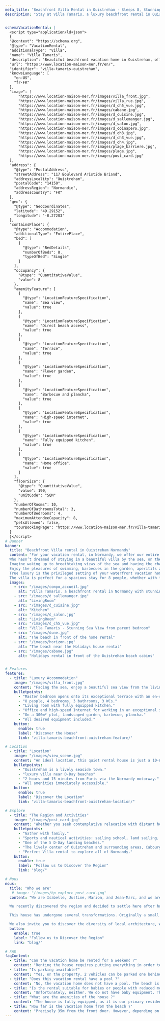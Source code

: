 ```yaml
---
meta_title: "Beachfront Villa Rental in Ouistreham - Sleeps 8, Stunning Views"
description: "Stay at Villa Tamaris, a luxury beachfront rental in Ouistreham. Sleeps 8, with stunning sea views and direct beach access. Perfect for families or seaside getaways!"


schemaVacationRental: |  
  <script type="application/ld+json"> 
  {
  "@context": "https://schema.org",
  "@type": "VacationRental",
  "additionalType": "Villa",
  "name": "Villa Tamaris",
  "description": "Beautiful beachfront vacation home in Ouistreham, offering a stunning sea views and direct  Riva Bella beach access. Sleeps 8, 4 bedrooms. Perfect for families or seaside getaways !",
  "url": "https://www.location-maison-mer.fr/en/",
  "identifier": "villa-tamaris-ouistreham",
  "knowsLanguage": [
    "en-US",
    "fr-FR"
  ],
  "image": [
      "https://www.location-maison-mer.fr/images/villa_front.jpg",
      "https://www.location-maison-mer.fr/images/villa_rue.jpg",
      "https://www.location-maison-mer.fr/images/d_ch5_vue.jpg",
      "https://www.location-maison-mer.fr/images/cabane.jpg",
      "https://www.location-maison-mer.fr/images/d_cuisine.jpg",
      "https://www.location-maison-mer.fr/images/d_sallemanger.jpg",
      "https://www.location-maison-mer.fr/images/d_salon.jpg",
      "https://www.location-maison-mer.fr/images/d_coinapero.jpg",        
      "https://www.location-maison-mer.fr/images/d_ch3.jpg",  
      "https://www.location-maison-mer.fr/images/d_ch3_vue.jpg",  
      "https://www.location-maison-mer.fr/images/d_ch4.jpg",
      "https://www.location-maison-mer.fr/images/plage_barriere.jpg",
      "https://www.location-maison-mer.fr/images/plage.jpg",
      "https://www.location-maison-mer.fr/images/post_card.jpg" 
  ],
  "address": {
    "@type": "PostalAddress",
    "streetAddress": "117 Boulevard Aristide Briand",
    "addressLocality": "Ouistreham",
    "postalCode": "14150",
    "addressRegion": "Normandie",
    "addressCountry": "FR"
  },
  "geo": {
    "@type": "GeoCoordinates",
    "latitude": "49.29152",
    "longitude": "-0.27283"
  },
  "containsPlace": {
    "@type": "Accommodation",
    "additionalType": "EntirePlace",
    "bed": [
      {
        "@type": "BedDetails",
        "numberOfBeds": 8,
        "typeOfBed": "Single"
      }
    ],
    "occupancy": {
      "@type": "QuantitativeValue",
      "value": 8
    },
    "amenityFeature": [
      {
        "@type": "LocationFeatureSpecification",
        "name": "Sea view",
        "value": true
      },
      {
        "@type": "LocationFeatureSpecification",
        "name": "Direct beach access",
        "value": true
      },
      {
        "@type": "LocationFeatureSpecification",
        "name": "Terrace",
        "value": true
      },
      {
        "@type": "LocationFeatureSpecification",
        "name": "Flower garden",
        "value": true
      },
      {
        "@type": "LocationFeatureSpecification",
        "name": "Barbecue and plancha",
        "value": true
      },
      {
        "@type": "LocationFeatureSpecification",
        "name": "High-speed internet",
        "value": true
      },
      {
        "@type": "LocationFeatureSpecification",
        "name": "Fully equipped kitchen",
        "value": true
      },
      {
        "@type": "LocationFeatureSpecification",
        "name": "Home office",
        "value": true
      }
    ],
    "floorSize": {
      "@type": "QuantitativeValue",
      "value": 190,
      "unitCode": "SQM"
    },
    "numberOfRooms": 10,
    "numberOfBathroomsTotal": 3,
    "numberOfBedrooms": 4,
    "maximumAttendeeCapacity": 8,
    "petsAllowed": false,
    "tourBookingPage": "https://www.location-maison-mer.fr/villa-tamaris-beachfront-ouistreham-book-now/"
  }
  }</script>
# Banner
banner:
  title: "Beachfront Villa rental in Ouistreham Normandy"
  content: "For your vacation rental, in Normandy, we offer our entire beachfront house with all the comfort and equipment of a true home. 
  Who hasn’t dreamed of staying in a beautiful villa by the sea, on the beach with the ocean as the only horizon?
  Imagine waking up to breathtaking views of the sea and having the chance to reach the beach right at the end of the garden.
  Enjoy the pleasures of swimming, barbecues in the garden, aperitifs at sunset, and discovering this region rich in activities.
  True luxury is the privileged setting of your waterfront vacation home. Whether for a weekend, a week...
  The villa is perfect for a spacious stay for 8 people, whether with family or friends. Private parking is available to park 2 cars in the driveway."
  images:
    - src: "/images/compo_accueil.jpg"
      alt: "Villa Tamaris, a beachfront rental in Normandy with stunning sea views."
    - src: "/images/d_sallemanger.jpg"
      alt: "LivingRoom"
    - src: "/images/d_cuisine.jpg"
      alt: "Kitchen"        
    - src: "/images/d_salon.jpg"
      alt: "LivingRoom"
    - src: "/images/d_ch5_vue.jpg"
      alt: "Villa Tamaris - Stunning Sea View from parent bedroom"
    - src: "/images/dune.jpg"
      alt: "The beach in front of the home rental"
    - src: "/images/horizon.jpg"
      alt: "The beach near the Holidays house rental"
    - src: "/images/cabane.jpg"
      alt: "Holidays rental in front of the Ouistreham beach cabins"


# Features
features:
  - title: "Luxury Accommodation"
    image: "/images/villa_front.jpg"
    content: "Facing the sea, enjoy a beautiful sea view from the living room and 2 bedrooms. The house was fully renovated in 2024 and offers high-level amenities."
    bulletpoints:
      - "Master bedroom opens onto its exceptional terrace with an en-suite bathroom."
      - "8 people, 4 bedrooms, 3 bathrooms, 3 WCs."
      - "Living room with fully equipped kitchen."
      - "Office and high-speed Internet for working in an exceptional setting."
      - "On a 300m² plot, landscaped garden, barbecue, plancha."
      - "All desired equipment included."
    button:
      enable: true
      label: "Discover the House"
      link: "villa-tamaris-beachfront-ouistreham-feature/"

# Location
  - title: "Location"
    image: "/images/view_scene.jpg"
    content: "An ideal location, this quiet rental house is just a 10-minute retreat from the vibrant heart of Ouistreham. Simply cross the street to be at Riva Bella, the finest beach on the Côte de Nacre with its 3 km of fine sand, perfect for evening strolls or enjoying a cocktail at the beach bar 'La Paillotte' just 50 meters."
    bulletpoints:
      - "Ouistreham is a lively seaside town."
      - "luxury villa near D-Day beaches"
      - "2 hours and 15 minutes from Paris via the Normandy motorway."
      - "All amenities immediately accessible."
    button:
      enable: true
      label: "Discover the Location"
      link: "villa-tamaris-beachfront-ouistreham-location/"

# Explore
  - title: "The Region and Activities"
    image: "/images/post_card.jpg"
    content: "Whether you seek contemplative relaxation with distant horizons, nautical & sports activities, or dives into a rich past, there's something for everyone:"
    bulletpoints:
      - "Gather with family."
      - "Sports and nautical activities: sailing school, land sailing, kitesurfing... The coast offers favorable winds."
      - "One of the 5 D-Day landing beaches."
      - "The lively center of Ouistreham and surrounding areas, Cabourg, Caen..."
      - "Perfect Villa rental to explore all of Normandy."
    button:
      enable: true
      label: "Follow us to Discover the Region"
      link: "blog/"

# Nous
nous:
  title: "Who we are"
   # image: "/images/hp_explore_post_card.jpg"
  content: "We are Isabelle, Justine, Marion, and Jean-Marc, and we are delighted to welcome you to our home. We welcome you with trust and, for your comfort during your vacation, we leave most of our equipment at your disposal: bikes, barbecue, books, music, and more.

  We recently discovered the region and decided to settle here after having rented many vacation homes ourselves, in Brittany, the South of France, and beyond. Every day, we appreciate this region more and more—embracing its elements, fresh air, and the joy of exploring the many nearby activities. We share some of our discoveries on our blog.

  This house has undergone several transformations. Originally a small fisherman's house, it was first renovated in 2000, then completely renovated and transformed again in 2024 when we acquired it. We have taken great care to preserve some architectural features of Norman coastal homes to honor the local tradition.

  We also invite you to discover the diversity of local architecture, where elegant villas from the birth of seaside tourism in the 1860s coexist with the quaint homes of sea workers."
  button:
    enable: true
    label: "Follow us to Discover the Region"
    link: "blog/"

# FAQ
faqContent:
  - title: "Can the vacation home be rented for a weekend ?"
    content: "Renting the house requires putting everything in order to make you feel at home. This takes a lot of effort! So during school holidays, we prefer weekly rentals from Sunday to Sunday. In the low season, a minimum of 3 nights is required."
  - title: "Is parking available?"
    content: "Yes, on the property, 2 vehicles can be parked one behind the other."
  - title: "Does this vacation rental have a pool ?"
    content: "No, the vacation home does not have a pool. The beach is at the end of the garden! The Aquabella aquatic complex in Ouistreham is just a 4-minute bike ride away. (70m water slide, splashpad, and a solarium to relax with your feet in the sand. Various aquatic activities are scheduled throughout the year: aquabike classes, aquafitness, baby swimming, etc. Around €6 per day per person.)"
  - title: "Is the rental suitable for babies or people with reduced mobility ?"
    content: "Unfortunately, neither. We do not have baby equipment. The stairs and windows are currently not secured. For people with reduced mobility, there are 2 bedrooms, a toilet, and a ground-floor shower room, but the kitchen and living room are upstairs."
  - title: "What are the amenities of the house ?"
    content: "The house is fully equipped, as it is our primary residence. Fully equipped kitchen, garden with gas barbecue and gas plancha, washing machine, dryer, dishwasher, Nespresso coffee maker, toaster... Feel free to ask us about any specific equipment you might need."
  - title: "How far is the vacation home from the beach ?"
    content: "Precisely 35m from the front door. However, depending on the tide coefficient, you might have to walk much further to reach the sea :-) The house is located on a frontline plot, with the gate opening directly onto Boulevard Aristide Briand along Riva Bella beach. The house is situated towards the back of the plot, providing slight protection, which is appreciated during strong winds."
---
```



